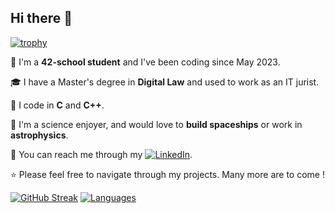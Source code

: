 ## Hi there 👋

[![trophy](https://github-profile-trophy.vercel.app/?username=rmnina&theme=onedark)](https://github.com/ryo-ma/github-profile-trophy)

🔭 I'm a **42-school student** and I've been coding since May 2023.

🎓 I have a Master's degree in **Digital Law** and used to work as an IT jurist.

🌱 I code in **C** and **C++**.

🚀 I'm a science enjoyer, and would love to **build spaceships** or work in **astrophysics**.

💬 You can reach me through my  [![LinkedIn](https://img.shields.io/badge/LinkedIn-%230077B5.svg?logo=linkedin&logoColor=white)](https://www.linkedin.com/in/jovica-dufour-34230bb9?/).

⭐ Please feel free to navigate through my projects. Many more are to come !

[![GitHub Streak](https://streak-stats.demolab.com/?user=rmnina&theme=onedark)](https://git.io/streak-stats)
[![Languages](https://github-readme-stats.vercel.app/api/top-langs/?username=rmnina&theme=onedark)](https://git.io/github-readme-stats)

##

